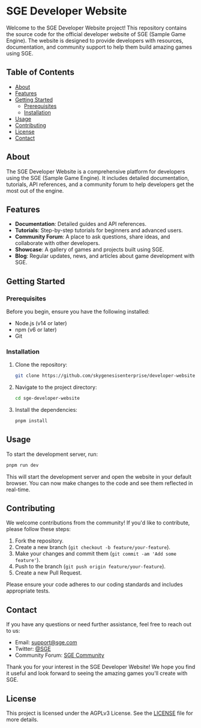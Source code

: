 # SGE Developer Website

Welcome to the SGE Developer Website project! This repository contains the source code for the official developer website of SGE (Sample Game Engine). The website is designed to provide developers with resources, documentation, and community support to help them build amazing games using SGE.

## Table of Contents

- [About](#about)
- [Features](#features)
- [Getting Started](#getting-started)
  - [Prerequisites](#prerequisites)
  - [Installation](#installation)
- [Usage](#usage)
- [Contributing](#contributing)
- [License](#license)
- [Contact](#contact)

## About

The SGE Developer Website is a comprehensive platform for developers using the SGE (Sample Game Engine). It includes detailed documentation, tutorials, API references, and a community forum to help developers get the most out of the engine.

## Features

- **Documentation**: Detailed guides and API references.
- **Tutorials**: Step-by-step tutorials for beginners and advanced users.
- **Community Forum**: A place to ask questions, share ideas, and collaborate with other developers.
- **Showcase**: A gallery of games and projects built using SGE.
- **Blog**: Regular updates, news, and articles about game development with SGE.

## Getting Started

### Prerequisites

Before you begin, ensure you have the following installed:

- Node.js (v14 or later)
- npm (v6 or later)
- Git

### Installation

1. Clone the repository:

   ```bash
   git clone https://github.com/skygenesisenterprise/developer-website.git
   ```

2. Navigate to the project directory:

   ```bash
   cd sge-developer-website
   ```

3. Install the dependencies:
   ```bash
   pnpm install
   ```

## Usage

To start the development server, run:

```bash
pnpm run dev
```

This will start the development server and open the website in your default browser. You can now make changes to the code and see them reflected in real-time.

## Contributing

We welcome contributions from the community! If you'd like to contribute, please follow these steps:

1. Fork the repository.
2. Create a new branch (`git checkout -b feature/your-feature`).
3. Make your changes and commit them (`git commit -am 'Add some feature'`).
4. Push to the branch (`git push origin feature/your-feature`).
5. Create a new Pull Request.

Please ensure your code adheres to our coding standards and includes appropriate tests.

## Contact

If you have any questions or need further assistance, feel free to reach out to us:

- Email: support@sge.com
- Twitter: [@SGE](https://twitter.com/SGE)
- Community Forum: [SGE Community](https://community.sge.com)

Thank you for your interest in the SGE Developer Website! We hope you find it useful and look forward to seeing the amazing games you'll create with SGE.

## License

This project is licensed under the AGPLv3 License. See the [LICENSE](LICENSE) file for more details.
